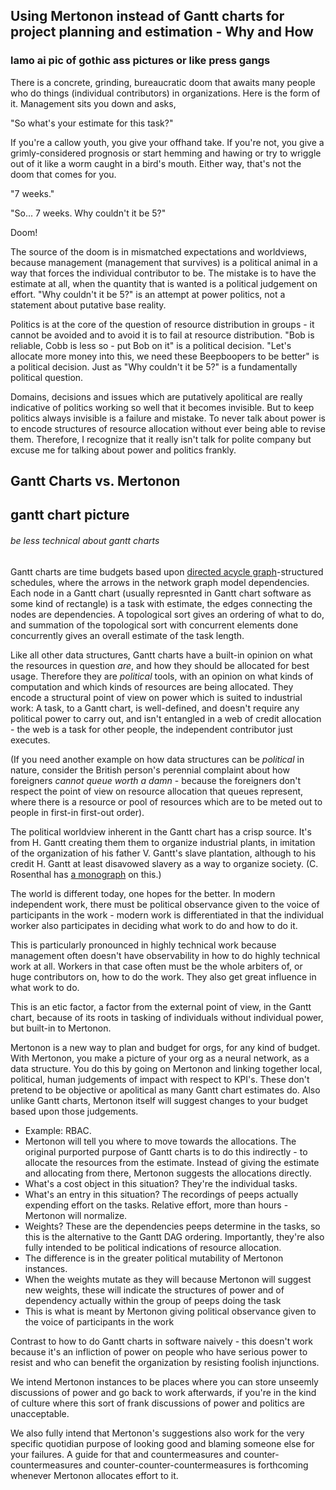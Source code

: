 Using Mertonon instead of Gantt charts for project planning and estimation - Why and How
---

### lamo ai pic of gothic ass pictures or like press gangs

There is a concrete, grinding, bureaucratic doom that awaits many people who do things (individual contributors) in organizations. Here is the form of it. Management sits you down and asks,

"So what's your estimate for this task?"

If you're a callow youth, you give your offhand take. If you're not, you give a grimly-considered prognosis or start hemming and hawing or try to wriggle out of it like a worm caught in a bird's mouth. Either way, that's not the doom that comes for you.

"7 weeks."

"So... 7 weeks. Why couldn't it be 5?"

Doom!

The source of the doom is in mismatched expectations and worldviews, because management (management that survives) is a political animal in a way that forces the individual contributor to be. The mistake is to have the estimate at all, when the quantity that is wanted is a political judgement on effort. "Why couldn't it be 5?" is an attempt at power politics, not a statement about putative base reality.

Politics is at the core of the question of resource distribution in groups - it cannot be avoided and to avoid it is to fail at resource distribution. "Bob is reliable, Cobb is less so - put Bob on it" is a political decision. "Let's allocate more money into this, we need these Beepboopers to be better" is a political decision. Just as "Why couldn't it be 5?" is a fundamentally political question.

Domains, decisions and issues which are putatively apolitical are really indicative of politics working so well that it becomes invisible. But to keep politics always invisible is a failure and mistake. To never talk about power is to encode structures of resource allocation without ever being able to revise them. Therefore, I recognize that it really isn't talk for polite company but excuse me for talking about power and politics frankly.

##  Gantt Charts vs. Mertonon

## gantt chart picture

###### be less technical about gantt charts

Gantt charts are time budgets based upon [directed acycle graph](https://en.wikipedia.org/wiki/Directed_acyclic_graph)-structured schedules, where the arrows in the network graph model dependencies. Each node in a Gantt chart (usually represnted in Gantt chart software as some kind of rectangle) is a task with estimate, the edges connecting the nodes are dependencies. A topological sort gives an ordering of what to do, and summation of the topological sort with concurrent elements done concurrently gives an overall estimate of the task length.

Like all other data structures, Gantt charts have a built-in opinion on what the resources in question _are_, and how they should be allocated for best usage. Therefore they are _political_ tools, with an opinion on what kinds of computation and which kinds of resources are being allocated. They encode a structural point of view on power which is suited to industrial work: A task, to a Gantt chart, is well-defined, and doesn't require any political power to carry out, and isn't entangled in a web of credit allocation - the web is a task for other people, the independent contributor just executes.

(If you need another example on how data structures can be _political_ in nature, consider the British person's perennial complaint about how foreigners _cannot queue worth a damn_ - because the foreigners don't respect the point of view on resource allocation that queues represent, where there is a resource or pool of resources which are to be meted out to people in first-in first-out order).

The political worldview inherent in the Gantt chart has a crisp source. It's from H. Gantt creating them them to organize industrial plants, in imitation of the organization of his father V. Gantt's slave plantation, although to his credit H. Gantt at least disavowed slavery as a way to organize society. (C. Rosenthal has [a monograph](https://www.amazon.com/Accounting-Slavery-Management-Caitlin-Rosenthal/dp/0674972090) on this.)

The world is different today, one hopes for the better. In modern independent work, there must be political observance given to the voice of participants in the work - modern work is differentiated in that the individual worker also participates in deciding what work to do and how to do it.

This is particularly pronounced in highly technical work because management often doesn't have observability in how to do highly technical work at all. Workers in that case often must be the whole arbiters of, or huge contributors on, how to do the work. They also get great influence in what work to do.

This is an etic factor, a factor from the external point of view, in the Gantt chart, because of its roots in tasking of individuals without individual power, but built-in to Mertonon.

Mertonon is a new way to plan and budget for orgs, for any kind of budget. With Mertonon, you make a picture of your org as a neural network, as a data structure. You do this by going on Mertonon and linking together local, political, human judgements of impact with respect to KPI's. These don't pretend to be objective or apolitical as many Gantt chart estimates do. Also unlike Gantt charts, Mertonon itself will suggest changes to your budget based upon those judgements.

- Example: RBAC.
- Mertonon will tell you where to move towards the allocations. The original purported purpose of Gantt charts is to do this indirectly - to allocate the resources from the estimate. Instead of giving the estimate and allocating from there, Mertonon suggests the allocations directly.
- What's a cost object in this situation? They're the individual tasks.
- What's an entry in this situation? The recordings of peeps actually expending effort on the tasks. Relative effort, more than hours - Mertonon will normalize.
- Weights? These are the dependencies peeps determine in the tasks, so this is the alternative to the Gantt DAG ordering. Importantly, they're also fully intended to be political indications of resource allocation.
- The difference is in the greater political mutability of Mertonon instances.
- When the weights mutate as they will because Mertonon will suggest new weights, these will indicate the structures of power and of dependency actually within the group of peeps doing the task
- This is what is meant by Mertonon giving political observance given to the voice of participants in the work

Contrast to how to do Gantt charts in software naively - this doesn't work because it's an infliction of power on people who have serious power to resist and who can benefit the organization by resisting foolish injunctions.

We intend Mertonon instances to be places where you can store unseemly discussions of power and go back to work afterwards, if you're in the kind of culture where this sort of frank discussions of power and politics are unacceptable.

We also fully intend that Mertonon's suggestions also work for the very specific quotidian purpose of looking good and blaming someone else for your failures. A guide for that and countermeasures and counter-countermeasures and counter-counter-countermeasures is forthcoming whenever Mertonon allocates effort to it.

